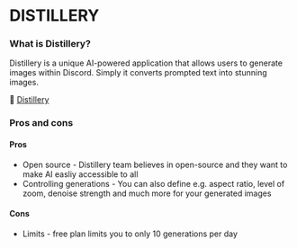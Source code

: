 # DISTILLERY
### What is Distillery?
Distillery is a unique AI-powered application that allows users to generate images within Discord. Simply it converts prompted text into stunning images.

🔗 [Distillery](https://followfox.ai/)

### Pros and cons
#### Pros
- Open source - Distillery team believes in open-source and they want to make AI easliy accessible to all
- Controlling generations - You can also define e.g. aspect ratio, level of zoom, denoise strength and much more for your generated images
#### Cons
- Limits - free plan limits you to only 10 generations per day

